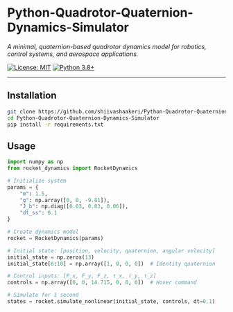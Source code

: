 # Python-Quadrotor-Quaternion-Dynamics-Simulator  
*A minimal, quaternion-based quadrotor dynamics model for robotics, control systems, and aerospace applications.*

[![License: MIT](https://img.shields.io/badge/License-MIT-yellow.svg)](https://opensource.org/licenses/MIT)
[![Python 3.8+](https://img.shields.io/badge/python-3.8+-blue.svg)](https://www.python.org/downloads/)

---

## Installation
```bash
git clone https://github.com/shiivashaakeri/Python-Quadrotor-Quaternion-Dynamics-Simulator.git
cd Python-Quadrotor-Quaternion-Dynamics-Simulator
pip install -r requirements.txt
```

## Usage

```py
import numpy as np
from rocket_dynamics import RocketDynamics

# Initialize system
params = {
    "m": 1.5,
    "g": np.array([0, 0, -9.81]),
    "J_b": np.diag([0.03, 0.03, 0.06]),
    "dt_ss": 0.1
}

# Create dynamics model
rocket = RocketDynamics(params)

# Initial state: [position, velocity, quaternion, angular velocity]
initial_state = np.zeros(13)
initial_state[6:10] = np.array([1, 0, 0, 0])  # Identity quaternion

# Control inputs: [F_x, F_y, F_z, τ_x, τ_y, τ_z]
controls = np.array([0, 0, 14.715, 0, 0, 0])  # Hover command

# Simulate for 1 second
states = rocket.simulate_nonlinear(initial_state, controls, dt=0.1)
```
